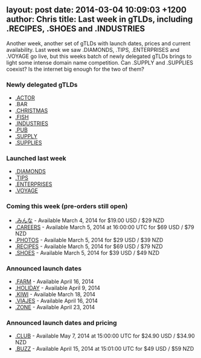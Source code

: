 layout: post
date: 2014-03-04 10:09:03 +1200
author: Chris
title: Last week in gTLDs, including .RECIPES, .SHOES and .INDUSTRIES
----

<!-- excerpt -->

Another week, another set of gTLDs with launch dates, prices and current availability. Last week we saw .DIAMONDS, .TIPS, .ENTERPRISES and .VOYAGE go live, but this weeks batch of newly delegated gTLDs brings to light some intense domain name competition. Can .SUPPLY and .SUPPLIES coexist? Is the internet big enough for the two of them?

<!-- /excerpt -->

### Newly delegated gTLDs

+ [.ACTOR](https://iwantmyname.com/domains/dot-actor)
+ .BAR
+ [.CHRISTMAS](https://iwantmyname.com/domains/dot-christmas)
+ [.FISH](https://iwantmyname.com/domains/dot-fish)
+ [.INDUSTRIES](https://iwantmyname.com/domains/dot-industries)
+ [.PUB](https://iwantmyname.com/domains/dot-pub)
+ [.SUPPLY](https://iwantmyname.com/domains/dot-supply)
+ [.SUPPLIES](https://iwantmyname.com/domains/dot-supplies)

### Launched last week

+ [.DIAMONDS](https://iwantmyname.com/domains/dot-diamonds)
+ [.TIPS](https://iwantmyname.com/domains/dot-tips)
+ [.ENTERPRISES](https://iwantmyname.com/domains/dot-enterprises)
+ [.VOYAGE](https://iwantmyname.com/domains/dot-voyage)

### Coming this week (pre-orders still open)

+ [.みんな](https://iwantmyname.com/domains/dot-%E3%81%BF%E3%82%93%E3%81%AA) - Available March 4, 2014 for $19.00 USD / $29 NZD
+ [.CAREERS](https://iwantmyname.com/domains/dot-careers) - Available March 5, 2014 at 16:00:00 UTC for $69 USD / $79 NZD
+ [.PHOTOS](https://iwantmyname.com/domains/dot-photos) - Available March 5, 2014 for $29 USD / $39 NZD
+ [.RECIPES](https://iwantmyname.com/domains/dot-recipes) - Available March 5, 2014 for $69 USD / $79 NZD
+ [.SHOES](https://iwantmyname.com/domains/dot-shoes) - Available March 5, 2014 for $39 USD / $49 NZD

### Announced launch dates

+ [.FARM](https://iwantmyname.com/domains/dot-farm) - Available April 16, 2014
+ [.HOLIDAY](https://iwantmyname.com/domains/dot-holiday) - Available April 9, 2014
+ [.KIWI](https://iwantmyname.com/domains/dot-kiwi) - Available March 18, 2014
+ [.VIAJES](https://iwantmyname.com/domains/dot-viajes) - Available April 16, 2014
+ [.ZONE](https://iwantmyname.com/domains/dot-zone) - Available April 23, 2014

### Announced launch dates and pricing

+ [.CLUB](https://iwantmyname.com/domains/dot-club) - Available May 7, 2014 at 15:00:00 UTC for $24.90 USD / $34.90 NZD
+ [.BUZZ](https://iwantmyname.com/domains/dot-buzz) - Available April 15, 2014 at 15:01:00 UTC for $49 USD / $59 NZD

